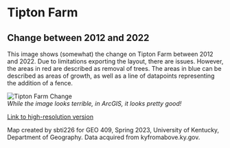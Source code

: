
# Tipton Farm
## Change between 2012 and 2022

This image shows (somewhat) the change on Tipton Farm between 2012 and 2022. Due to limitations exporting the layout, there are issues. However, the areas in red are described as removal of trees. The areas in blue can be described as areas of growth, as well as a line of datapoints representing the addition of a fence.

![Tipton Farm Change](Layout.jpg)     
*While the image looks terrible, in ArcGIS, it looks pretty good!*

[Link to high-resolution version](Layout.pdf)     

Map created by sbti226 for GEO 409, Spring 2023, University of Kentucky, Department of Geography. Data acquired from kyfromabove.ky.gov.
